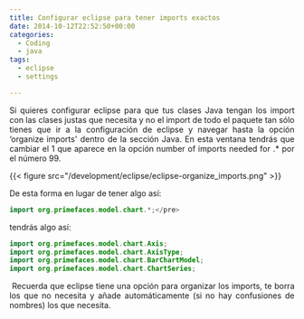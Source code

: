 ```yaml
---
title: Configurar eclipse para tener imports exactos
date: 2014-10-12T22:52:50+00:00
categories:
  - Coding
  - java
tags:
  - eclipse
  - settings

---
```

<p style="text-align: justify">
  Si quieres configurar eclipse para que tus clases Java tengan los import con las clases justas que necesita y no el import de todo el paquete tan sólo tienes que ir a la configuración de eclipse y navegar hasta la opción &#8216;organize imports' dentro de la sección Java. En esta ventana tendrás que cambiar el 1 que aparece en la opción <span class="lang:default highlight:0 decode:true  crayon-inline">number of imports needed for .*</span> por el número 99.
</p>

{{< figure src="/development/eclipse/eclipse-organize_imports.png"  >}}


De esta forma en lugar de tener algo así:

```java
import org.primefaces.model.chart.*;</pre>
```

tendrás algo así:

```java
import org.primefaces.model.chart.Axis;
import org.primefaces.model.chart.AxisType;
import org.primefaces.model.chart.BarChartModel;
import org.primefaces.model.chart.ChartSeries;
```

<p style="text-align: justify">
   Recuerda que eclipse tiene una opción para organizar los imports, te borra los que no necesita y añade automáticamente (si no hay confusiones de nombres) los que necesita.
</p>
